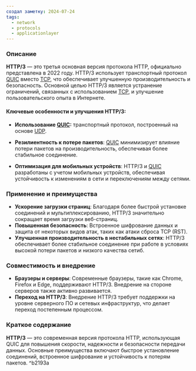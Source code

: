 ```yaml
---
создал заметку: 2024-07-24
tags:
  - network
  - protocols
  - applicationlayer
---
```

### Описание

**HTTP/3** — это третья основная версия протокола HTTP, официально представлена в 2022 году. HTTP/3 использует транспортный протокол [QUIC](QUIC.md) вместо [TCP](TCP.md), что обеспечивает улучшенную производительность и безопасность. Основной целью HTTP/3 является устранение ограничений, связанных с использованием [TCP](TCP.md), и улучшение пользовательского опыта в Интернете.

#### Ключевые особенности и улучшения HTTP/3:

- **Использование [QUIC](QUIC.md):** транспортный протокол, построенный на основе [UDP](UDP.md).
	
- **Резилиентность к потере пакетов**: [QUIC](QUIC.md) минимизирует влияние потери пакетов на производительность, обеспечивая более стабильное соединение.
    
- **Оптимизация для мобильных устройств**: HTTP/3 и [QUIC](QUIC.md) разработаны с учетом мобильных устройств, обеспечивая устойчивость к изменениям в сети и переключениям между сетями.
    

### Применение и преимущества

- **Ускорение загрузки страниц**: Благодаря более быстрой установке соединений и мультиплексированию, HTTP/3 значительно сокращает время загрузки веб-страниц.
- **Повышенная безопасность**: Встроенное шифрование данных и защита от некоторых видов атак, таких как атаки сброса TCP (RST).
- **Улучшенная производительность в нестабильных сетях**: HTTP/3 обеспечивает более стабильное соединение при работе в условиях высокой потери пакетов и низкого качества сетиб.

### Совместимость и внедрение

- **Браузеры и серверы**: Современные браузеры, такие как Chrome, Firefox и Edge, поддерживают HTTP/3. Внедрение на стороне серверов также активно развивается.
- **Переход на HTTP/3**: Внедрение HTTP/3 требует поддержки на уровне серверного ПО и сетевых инфраструктур, что делает переход постепенным процессом.

### Краткое содержание

**HTTP/3** — это современная версия протокола HTTP, использующая QUIC для повышения скорости, надежности и безопасности передачи данных. Основные преимущества включают быстрое установление соединений, встроенное шифрование и устойчивость к потерям пакетов. ^b2193a